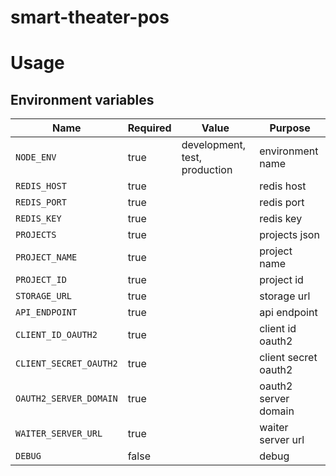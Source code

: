 # smart-theater-pos

# Usage

## Environment variables

| Name                                | Required | Value                         | Purpose                                 |
|-------------------------------------|----------|-------------------------------|-----------------------------------------|
| `NODE_ENV`                          | true     | development, test, production | environment name                        |
| `REDIS_HOST`                        | true     |                               | redis host                              |
| `REDIS_PORT`                        | true     |                               | redis port                              |
| `REDIS_KEY`                         | true     |                               | redis key                               |
| `PROJECTS`                          | true     |                               | projects json                           |
| `PROJECT_NAME`                      | true     |                               | project name                            |
| `PROJECT_ID`                        | true     |                               | project id                              |
| `STORAGE_URL`                       | true     |                               | storage url                             |
| `API_ENDPOINT`                      | true     |                               | api endpoint                            |
| `CLIENT_ID_OAUTH2`                  | true     |                               | client id oauth2                        |
| `CLIENT_SECRET_OAUTH2`              | true     |                               | client secret oauth2                    |
| `OAUTH2_SERVER_DOMAIN`              | true     |                               | oauth2 server domain                    |
| `WAITER_SERVER_URL`                 | true     |                               | waiter server url                       |
| `DEBUG`                             | false    |                               | debug                                   |